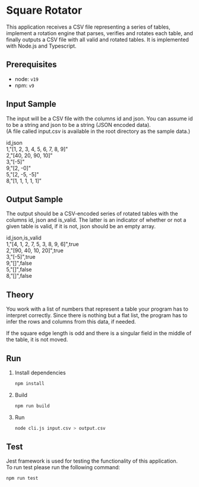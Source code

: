 # Square Rotator

This application receives a CSV file representing a series of tables, implement a rotation engine that parses, verifies and rotates each table, and finally outputs a CSV file with all valid and rotated tables.
It is implemented with Node.js and Typescript.

## Prerequisites

- node: `v19`
- npm: `v9`

## Input Sample

The input will be a CSV file with the columns id and json. You can assume id to be a string and json to be a string (JSON encoded data).<br/>
(A file called input.csv is available in the root directory as the sample data.)

id,json<br/>
1,"[1, 2, 3, 4, 5, 6, 7, 8, 9]"<br/>
2,"[40, 20, 90, 10]"<br/>
3,"[-5]"<br/>
9,"[2, -0]"<br/>
5,"[2, -5, -5]"<br/>
8,"[1, 1, 1, 1, 1]”<br/>

## Output Sample

The output should be a CSV-encoded series of rotated tables with the columns id, json and is_valid. The latter is an indicator of whether or not a given table is valid, if it is not, json should be an empty array.

id,json,is_valid<br/>
1,"[4, 1, 2, 7, 5, 3, 8, 9, 6]",true<br/>
2,"[90, 40, 10, 20]",true<br/>
3,"[-5]",true<br/>
9,"[]",false<br/>
5,"[]",false<br/>
8,”[]",false<br/>

## Theory

You work with a list of numbers that represent a table your program has to interpret correctly. Since there is nothing but a flat list, the program has to infer the rows and columns from this data, if needed.

If the square edge length is odd and there is a singular field in the middle of the table, it is not moved.

## Run

1. Install dependencies

    ```sh
    npm install
    ```

2. Build

    ```sh
    npm run build
    ```

3. Run

    ```sh
    node cli.js input.csv > output.csv
    ```
## Test

Jest framework is used for testing the functionality of this application.<br/>
To run test please run the following command:

    npm run test
